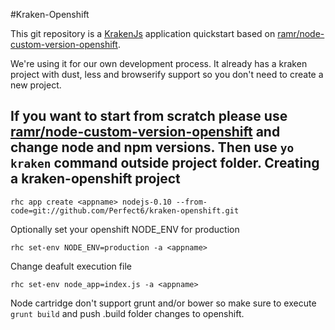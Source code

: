 #Kraken-Openshift

This git repository is a [KrakenJs](http://krakenjs.com/) application quickstart based on [ramr/node-custom-version-openshift](https://github.com/ramr/nodejs-custom-version-openshift).

We're using it for our own development process. It already has a kraken project with dust, less and browserify support so you don't need to create a new project.  


If you want to start from scratch please use [ramr/node-custom-version-openshift](https://github.com/ramr/nodejs-custom-version-openshift) and change node and npm versions. Then use `yo kraken` command outside project folder.
Creating a kraken-openshift project
---------------------------------------

    rhc app create <appname> nodejs-0.10 --from-code=git://github.com/Perfect6/kraken-openshift.git

Optionally set your openshift NODE_ENV for production

    rhc set-env NODE_ENV=production -a <appname>

Change deafult execution file

    rhc set-env node_app=index.js -a <appname>

Node cartridge don't support grunt and/or bower so make sure to execute `grunt build` and push .build folder changes to openshift.
